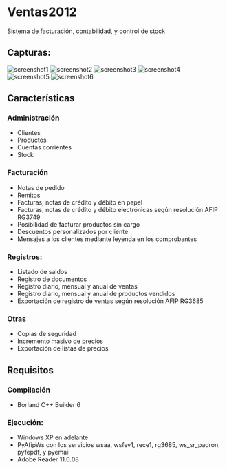 # Ventas2012
Sistema de facturación, contabilidad, y control de stock

## Capturas:

![screenshot1](https://user-images.githubusercontent.com/75378876/176060409-bb010301-6841-4b8b-b585-54d2eea3dd98.png)
![screenshot2](https://user-images.githubusercontent.com/75378876/176060412-19d319c1-f7fb-416a-b833-04c081867dd5.png)
![screenshot3](https://user-images.githubusercontent.com/75378876/176060414-85de7556-0658-43e1-83bc-6003e41a096c.png)
![screenshot4](https://user-images.githubusercontent.com/75378876/176060415-ab73cd01-66db-42ea-8bc9-22f7808cf8e9.png)
![screenshot5](https://user-images.githubusercontent.com/75378876/176060417-8623779d-3c34-4a44-ac6f-379394636434.png)
![screenshot6](https://user-images.githubusercontent.com/75378876/176060418-f8394cfd-ba40-4cd1-bbdb-d6a5b5dc9d1a.png)

## Características

### Administración
* Clientes
* Productos
* Cuentas corrientes
* Stock

### Facturación
* Notas de pedido
* Remitos
* Facturas, notas de crédito y débito en papel
* Facturas, notas de crédito y débito electrónicas según resolución AFIP RG3749
* Posibilidad de facturar productos sin cargo
* Descuentos personalizados por cliente
* Mensajes a los clientes mediante leyenda en los comprobantes

### Registros:
* Listado de saldos
* Registro de documentos
* Registro diario, mensual y anual de ventas
* Registro diario, mensual y anual de productos vendidos
* Exportación de registro de ventas según resolución AFIP RG3685

### Otras
* Copias de seguridad
* Incremento masivo de precios
* Exportación de listas de precios


## Requisitos

### Compilación
* Borland C++ Builder 6

### Ejecución:
* Windows XP en adelante
* PyAfipWs con los servicios wsaa, wsfev1, rece1, rg3685, ws_sr_padron, pyfepdf, y pyemail
* Adobe Reader 11.0.08
